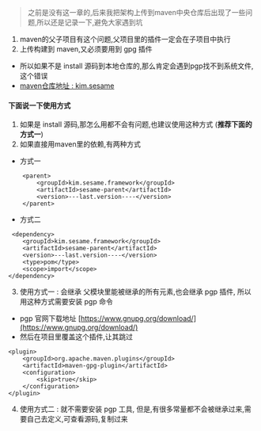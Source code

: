 > 之前是没有这一章的,后来我把架构上传到maven中央仓库后出现了一些问题,所以还是记录一下,避免大家遇到坑
1. maven的父子项目有这个问题,父项目里的插件一定会在子项目中执行
2. 上传构建到 maven,又必须要用到 gpg 插件
- 所以如果不是 install 源码到本地仓库的,那么肯定会遇到pgp找不到系统文件,这个错误
- [maven仓库地址 : kim.sesame](http://search.maven.org/#search%7Cga%7C1%7Ckim.sesame)

#### 下面说一下使用方式
1. 如果是 install 源码,那怎么用都不会有问题,也建议使用这种方式 (**推荐下面的方式一**)
2. 如果直接用maven里的依赖,有两种方式
- 方式一
```
    <parent>
        <groupId>kim.sesame.framework</groupId>
        <artifactId>sesame-parent</artifactId>
        <version>---last.version----</version>
    </parent>
```
- 方式二
```
 <dependency>
    <groupId>kim.sesame.framework</groupId>
    <artifactId>sesame-parent</artifactId>
    <version>---last.version----</version>
    <type>pom</type>
    <scope>import</scope>
</dependency>
```
3. 使用方式一 : 会继承 父模块里能被继承的所有元素,也会继承 pgp 插件, 所以用这种方式需要安装 pgp 命令
- pgp 官网下载地址 [https://www.gnupg.org/download/](https://www.gnupg.org/download/)
- 然后在项目里覆盖这个插件,让其跳过
```
<plugin>
    <groupId>org.apache.maven.plugins</groupId>
    <artifactId>maven-gpg-plugin</artifactId>
    <configuration>
        <skip>true</skip>
    </configuration>
</plugin>
```
4. 使用方式二 : 就不需要安装 pgp 工具, 但是,有很多常量都不会被继承过来,需要自己去定义,可查看源码,复制过来

